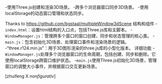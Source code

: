 -使用Three.js创建和渲染3D场景。
-跨多个浏览器窗口同步3D场景。
-使用localStorage的动态窗口管理和状态同步。

Thanks to https://github.com/bgstaal/multipleWindow3dScene
结构和组件
-`index.html`：设置html结构的入口点，包括Three.js库和主脚本。
-`WindowManager.js`：管理跨多个窗口的窗口创建、同步和状态管理的核心类。
-`main.js`：包含初始化3D场景、处理窗口事件和渲染场景的逻辑。
-“three.r124.min.js”：用于3D图形渲染的three.js库的小型化版本。
详细功能
-`WindowManager.js`处理多个浏览器窗口的生命周期，包括创建、同步和删除。它使用localStorage跨窗口维护状态。
-`main.js`使用Three.js初始化3D场景，管理窗口的调整大小事件，并根据窗口交互更新场景。


[zhuifeng     X    _nonfigurativ_]